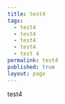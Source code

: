 ```yaml
---
title: test4
tags:
  - test4
  - test4
  - test4
  - test4
  - test 4
permalink: test4
published: true
layout: page
---
```

test4
